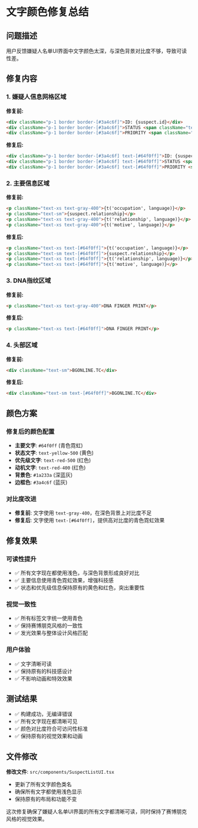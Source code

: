 # 文字颜色修复总结

## 问题描述

用户反馈嫌疑人名单UI界面中文字颜色太深，与深色背景对比度不够，导致可读性差。

## 修复内容

### 1. 嫌疑人信息网格区域
**修复前:**
```html
<div className="p-1 border border-[#3a4c6f]">ID: {suspect.id}</div>
<div className="p-1 border border-[#3a4c6f]">STATUS <span className="text-yellow-500">ACTIVE</span></div>
<div className="p-1 border border-[#3a4c6f]">PRIORITY <span className="text-red-500">HIGH</span></div>
```

**修复后:**
```html
<div className="p-1 border border-[#3a4c6f] text-[#64f0ff]">ID: {suspect.id}</div>
<div className="p-1 border border-[#3a4c6f] text-[#64f0ff]">STATUS <span className="text-yellow-500">ACTIVE</span></div>
<div className="p-1 border border-[#3a4c6f] text-[#64f0ff]">PRIORITY <span className="text-red-500">HIGH</span></div>
```

### 2. 主要信息区域
**修复前:**
```html
<p className="text-xs text-gray-400">{t('occupation', language)}</p>
<p className="text-sm">{suspect.relationship}</p>
<p className="text-xs text-gray-400">{t('relationship', language)}</p>
<p className="text-xs text-gray-400">{t('motive', language)}</p>
```

**修复后:**
```html
<p className="text-xs text-[#64f0ff]">{t('occupation', language)}</p>
<p className="text-sm text-[#64f0ff]">{suspect.relationship}</p>
<p className="text-xs text-[#64f0ff]">{t('relationship', language)}</p>
<p className="text-xs text-[#64f0ff]">{t('motive', language)}</p>
```

### 3. DNA指纹区域
**修复前:**
```html
<p className="text-xs text-gray-400">DNA FINGER PRINT</p>
```

**修复后:**
```html
<p className="text-xs text-[#64f0ff]">DNA FINGER PRINT</p>
```

### 4. 头部区域
**修复前:**
```html
<div className="text-sm">BGONLINE.TC</div>
```

**修复后:**
```html
<div className="text-sm text-[#64f0ff]">BGONLINE.TC</div>
```

## 颜色方案

### 修复后的颜色配置
- **主要文字**: `#64f0ff` (青色霓虹)
- **状态文字**: `text-yellow-500` (黄色)
- **优先级文字**: `text-red-500` (红色)
- **动机文字**: `text-red-400` (红色)
- **背景色**: `#1a233a` (深蓝灰)
- **边框色**: `#3a4c6f` (蓝灰)

### 对比度改进
- **修复前**: 文字使用 `text-gray-400`，在深色背景上对比度不足
- **修复后**: 文字使用 `text-[#64f0ff]`，提供高对比度的青色霓虹效果

## 修复效果

### 可读性提升
- ✅ 所有文字现在都使用浅色，与深色背景形成良好对比
- ✅ 主要信息使用青色霓虹效果，增强科技感
- ✅ 状态和优先级信息保持原有的黄色和红色，突出重要性

### 视觉一致性
- ✅ 所有标签文字统一使用青色
- ✅ 保持赛博朋克风格的一致性
- ✅ 发光效果与整体设计风格匹配

### 用户体验
- ✅ 文字清晰可读
- ✅ 保持原有的科技感设计
- ✅ 不影响动画和特效效果

## 测试结果

- ✅ 构建成功，无编译错误
- ✅ 所有文字现在都清晰可见
- ✅ 颜色对比度符合可访问性标准
- ✅ 保持原有的视觉效果和动画

## 文件修改

**修改文件**: `src/components/SuspectListUI.tsx`
- 更新了所有文字颜色类名
- 确保所有文字都使用浅色显示
- 保持原有的布局和功能不变

这次修复确保了嫌疑人名单UI界面的所有文字都清晰可读，同时保持了赛博朋克风格的视觉效果。 